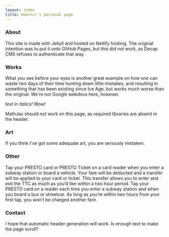 ```yaml
---
layout: index
title: Heorhii's personal page
---
```

### About

This site is made with Jekyll and hosted on Netlify hosting. The original intention was to put it onto GitHub Pages, but this did not work, as Decap CMS refuses to authenticate that way. 

### Works

What you see before your eyes is another great example on how one can waste two days of their time hunting down little mistakes, and resulting in something that has been existing since Ice Age, but works much worse than the original. We're not Google webdevs here, however.

*text in italics!* Wow!

MathJax should not work on this page, as required libraries are absent in the header.

### Art

If you think I've got some adequate art, you are seriously mistaken. 

### Other

Tap your PRESTO card or PRESTO Ticket on a card reader when you enter a subway station or board a vehicle.
Your fare will be deducted and a transfer will be applied to your card or ticket.
This transfer allows you to enter and exit the TTC as much as you’d like within a two hour period.
Tap your PRESTO card on a reader each time you enter a subway station and when you board a bus or streetcar. As long as you’re within two hours from your first tap, you won’t be charged another fare.

### Contact

I hope that automatic header generation will work. Is enough text to make the page scroll?